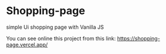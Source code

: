 # Shopping-page
simple Ui shopping page with Vanilla JS

You can see online this project from this link:
https://shopping-page.vercel.app/
